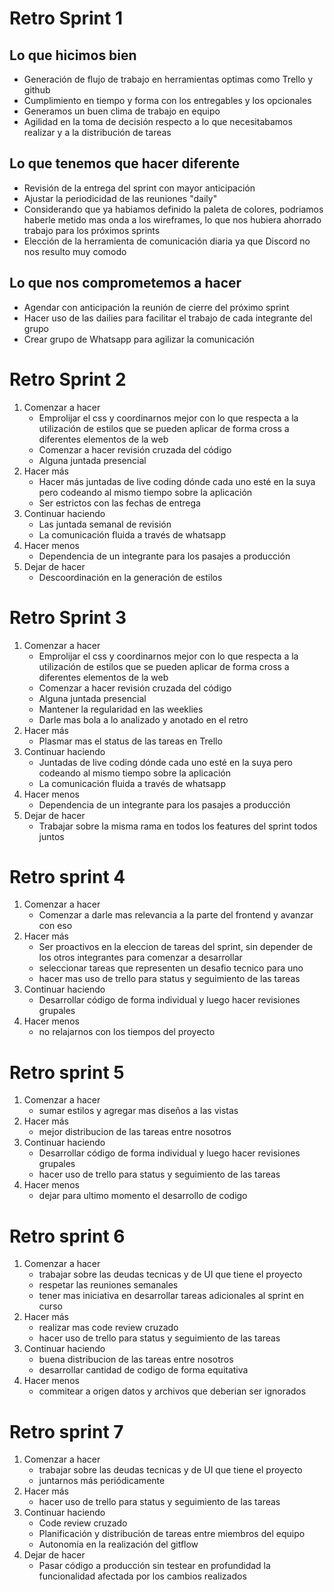 # Retro Sprint 1

## Lo que hicimos bien
- Generación de flujo de trabajo en herramientas optimas como Trello y github
- Cumplimiento en tiempo y forma con los entregables y los opcionales
- Generamos un buen clima de trabajo en equipo
- Agilidad en la toma de decisión respecto a lo que necesitabamos realizar y a la distribución de tareas

## Lo que tenemos que hacer diferente
- Revisión de la entrega del sprint con mayor anticipación
- Ajustar la periodicidad de las reuniones "daily"
- Considerando que ya habiamos definido la paleta de colores, podriamos haberle metido mas onda a los wireframes, lo que nos hubiera ahorrado trabajo para los próximos sprints
- Elección de la herramienta de comunicación diaria ya que Discord no nos resulto muy comodo

## Lo que nos comprometemos a hacer
- Agendar con anticipación la reunión de cierre del próximo sprint
- Hacer uso de las dailies para facilitar el trabajo de cada integrante del grupo
- Crear grupo de Whatsapp para agilizar la comunicación

# Retro Sprint 2
1. Comenzar a hacer
    - Emprolijar el css y coordinarnos mejor con lo que respecta a la utilización de estilos que se pueden aplicar de forma cross a diferentes elementos de la web
    - Comenzar a hacer revisión cruzada del código 
    - Alguna juntada presencial
2. Hacer más
    - Hacer más juntadas de live coding dónde cada uno esté en la suya pero codeando al mismo tiempo sobre la aplicación
    - Ser estrictos con las fechas de entrega
3. Continuar haciendo
    - Las juntada semanal de revisión
    - La comunicación fluida a través de whatsapp
4. Hacer menos
    - Dependencia de un integrante para los pasajes a producción
5. Dejar de hacer
    - Descoordinación en la generación de estilos


# Retro Sprint 3
1. Comenzar a hacer
    - Emprolijar el css y coordinarnos mejor con lo que respecta a la utilización de estilos que se pueden aplicar de forma cross a diferentes elementos de la web
    - Comenzar a hacer revisión cruzada del código 
    - Alguna juntada presencial
    - Mantener la regularidad en las weeklies
    - Darle mas bola a lo analizado y anotado en el retro
2. Hacer más
    - Plasmar mas el status de las tareas en Trello
3. Continuar haciendo
    - Juntadas de live coding dónde cada uno esté en la suya pero codeando al mismo tiempo sobre la aplicación
    - La comunicación fluida a través de whatsapp
4. Hacer menos
    - Dependencia de un integrante para los pasajes a producción
5. Dejar de hacer
    - Trabajar sobre la misma rama en todos los features del sprint todos juntos

# Retro sprint 4
1. Comenzar a hacer
    - Comenzar a darle mas relevancia a la parte del frontend y avanzar con eso
2. Hacer más
    - Ser proactivos en la eleccion de tareas del sprint, sin depender de los otros integrantes para comenzar a desarrollar
    - seleccionar tareas que representen un desafio tecnico para uno
    - hacer mas uso de trello para status y seguimiento de las tareas 
3. Continuar haciendo
    - Desarrollar código de forma individual y luego hacer revisiones grupales
4. Hacer menos
    - no relajarnos con los tiempos del proyecto

# Retro sprint 5
1. Comenzar a hacer
    - sumar estilos y agregar mas diseños a las vistas
2. Hacer más
    - mejor distribucion de las tareas entre nosotros
3. Continuar haciendo
    - Desarrollar código de forma individual y luego hacer revisiones grupales
    - hacer uso de trello para status y seguimiento de las tareas 
4. Hacer menos
    - dejar para ultimo momento el desarrollo de codigo

# Retro sprint 6
1. Comenzar a hacer
    - trabajar sobre las deudas tecnicas y de UI que tiene el proyecto
    - respetar las reuniones semanales
    - tener mas iniciativa en desarrollar tareas adicionales al sprint en curso
2. Hacer más
    - realizar mas code review cruzado
    - hacer uso de trello para status y seguimiento de las tareas
3. Continuar haciendo
    - buena distribucion de las tareas entre nosotros
    - desarrollar cantidad de codigo de forma equitativa
4. Hacer menos
    - commitear a origen datos y archivos que deberian ser ignorados

# Retro sprint 7
1. Comenzar a hacer
    - trabajar sobre las deudas tecnicas y de UI que tiene el proyecto
    - juntarnos más periódicamente
2. Hacer más
    - hacer uso de trello para status y seguimiento de las tareas
3. Continuar haciendo
    - Code review cruzado
    - Planificación y distribución de tareas entre miembros del equipo
    - Autonomía en la realización del gitflow
4. Dejar de hacer
    - Pasar código a producción sin testear en profundidad la funcionalidad afectada por los cambios realizados